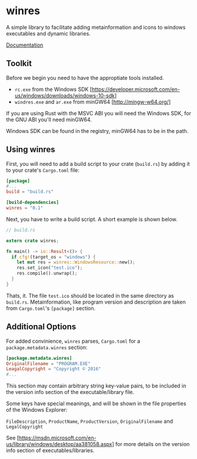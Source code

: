 # winres

A simple library to facilitate adding metainformation and icons to windows
executables and dynamic libraries.

[Documentation](https://mxre.github.io/winres)

## Toolkit

Before we begin you need to have the approptiate tools installed.
 - `rc.exe` from the Windows SDK [https://developer.microsoft.com/en-us/windows/downloads/windows-10-sdk]
 - `windres.exe` and `ar.exe` from minGW64 [http://mingw-w64.org/]

If you are using Rust with the MSVC ABI you will need the Windows SDK,
for the GNU ABI you'll need minGW64.

Windows SDK can be found in the registry, minGW64 has to be in the path.

## Using winres

First, you will need to add a build script to your crate (`build.rs`)
by adding it to your crate's `Cargo.toml` file:

```toml
[package]
#...
build = "build.rs"

[build-dependencies]
winres = "0.1"
```

Next, you have to write a build script. A short
example is shown below.

```rust
// build.rs

extern crate winres;

fn main() -> io::Result<()> {
  if cfg!(target_os = "windows") {
    let mut res = winres::WindowsResource::new();
    res.set_icon("test.ico");
    res.compile().unwrap();
  }
}
```

Thats, it. The file `test.ico` should be located in the same directory as `build.rs`.
Metainformation, like program version and description are taken from `Cargo.toml`'s `[package]`
section.

## Additional Options

For added convinience, `winres` parses, `Cargo.toml` for a `package.metadata.winres` section:

```toml
[package.metadata.winres]
OriginalFilename = "PROGRAM.EXE"
LeagalCopyright = "Copyright © 2016"
#...
```

This section may contain arbitrary string key-value pairs, to be included
in the version info section of the executable/library file.

Some keys have special meanings, and will be shown in the file properties
of the Windows Explorer:

`FileDescription`, `ProductName`, `ProductVersion`, `OriginalFilename` and `LegalCopyright`

See [https://msdn.microsoft.com/en-us/library/windows/desktop/aa381058.aspx]
for more details on the version info section of executables/libraries.
